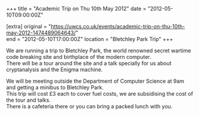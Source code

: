 +++
title = "Academic Trip on Thu 10th May 2012"
date = "2012-05-10T09:00:00Z"

[extra]
original = "https://uwcs.co.uk/events/academic-trip-on-thu-10th-may-2012-1474489064643/"    
end = "2012-05-10T17:00:00Z"
location = "Bletchley Park Trip"
+++

We are running a trip to Bletchley Park, the world renowned secret wartime code breaking site and birthplace of the modern computer.  
There will be a tour around the site and a talk specially for us about cryptanalysis and the Enigma machine.

We will be meeting outside the Department of Computer Science at 9am and getting a minibus to Bletchley Park.  
This trip will cost £3 each to cover fuel costs, we are subsidising the cost of the tour and talks.  
There is a cafeteria there or you can bring a packed lunch with you.


